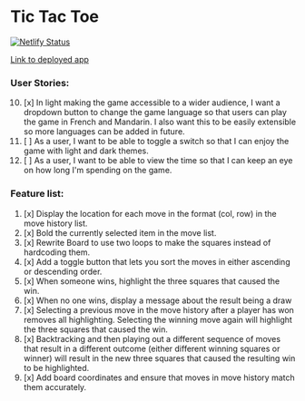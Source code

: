 # Tic Tac Toe 

[![Netlify Status](https://api.netlify.com/api/v1/badges/09cbb80d-1253-419d-93da-0f743c861058/deploy-status)](https://app.netlify.com/sites/tic-tac-toe-revamped/deploys)

[Link to deployed app](https://tic-tac-toe-revamped.netlify.app/)

### User Stories:

10. [x] In light making the game accessible to a wider audience, I want a dropdown button to change the game language so that users can play the game in French and Mandarin. I also want this to be easily extensible so more languages can be added in future.
11. [ ] As a user, I want to be able to toggle a switch so that I can enjoy the game with light and dark themes.
12. [ ] As a user, I want to be able to view the time so that I can keep an eye on how long I'm spending on the game.

### Feature list:

1. [x] Display the location for each move in the format (col, row) in the move history list.
2. [x] Bold the currently selected item in the move list.
3. [x] Rewrite Board to use two loops to make the squares instead of hardcoding them.
4. [x] Add a toggle button that lets you sort the moves in either ascending or descending order.
5. [x] When someone wins, highlight the three squares that caused the win.
6. [x] When no one wins, display a message about the result being a draw
7. [x] Selecting a previous move in the move history after a player has won removes all highlighting. Selecting the winning move again will highlight the three squares that caused the win.	
8. [x] Backtracking and then playing out a different sequence of moves that result in a different outcome (either different winning squares or winner) will result in the new three squares that caused the resulting win to be highlighted.
9. [x] Add board coordinates and ensure that moves in move history match them accurately.
